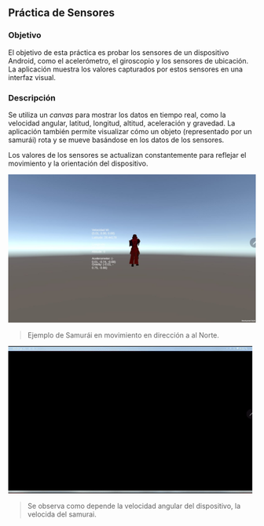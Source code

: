 ## Práctica de Sensores

### Objetivo
El objetivo de esta práctica es probar los sensores de un dispositivo Android, como el acelerómetro, el giroscopio y los sensores de ubicación. La aplicación muestra los valores capturados por estos sensores en una interfaz visual.

### Descripción
Se utiliza un *canvas* para mostrar los datos en tiempo real, como la velocidad angular, latitud, longitud, altitud, aceleración y gravedad. La aplicación también permite visualizar cómo un objeto (representado por un samurái) rota y se mueve basándose en los datos de los sensores. 

Los valores de los sensores se actualizan constantemente para reflejar el movimiento y la orientación del dispositivo.

![samurai_foto](./foto_samurai.jpeg)


> Ejemplo de Samurái en movimiento en dirección a al Norte.

![samurai_norte](app_samurai_gif.gif)

>Se observa como depende la velocidad angular del dispositivo, la velocida del samurai.
